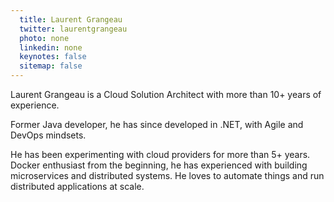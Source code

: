 ```yaml
---
  title: Laurent Grangeau
  twitter: laurentgrangeau
  photo: none
  linkedin: none
  keynotes: false
  sitemap: false
---
```

Laurent Grangeau is a Cloud Solution Architect with more than 10+ years of experience. 

Former Java developer, he has since developed in .NET, with Agile and DevOps mindsets. 

He has been experimenting with cloud providers for more than 5+ years. Docker enthusiast from the beginning, he has experienced with building microservices and distributed systems. He loves to automate things and run distributed applications at scale.